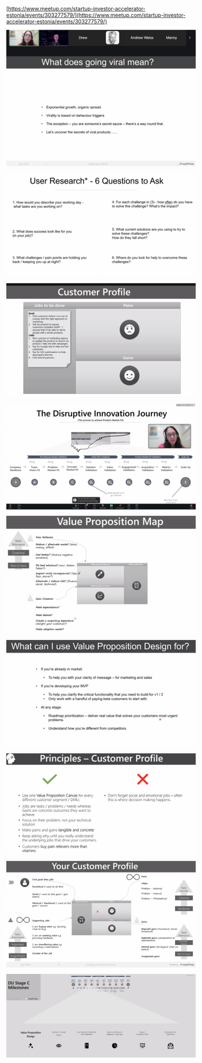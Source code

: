 [https://www.meetup.com/startup-investor-accelerator-estonia/events/303277579/](https://www.meetup.com/startup-investor-accelerator-estonia/events/303277579/)


![](img/Screenshot%202024-09-26%20at%2022.14.35.png)

<!--truncate-->





![](img/Screenshot%202024-09-26%20at%2022.41.58.png)

![](img/Screenshot%202024-09-26%20at%2023.48.15.png)

![](img/Screenshot%202024-09-26%20at%2022.36.08.png)

![](img/Screenshot%202024-09-27%20at%2000.04.08.png)

![](img/Screenshot%202024-09-27%20at%2000.01.28.png)

![](img/Screenshot%202024-09-26%20at%2023.57.01.png)

![](img/Screenshot%202024-09-26%20at%2023.49.23.png)

![](img/Screenshot%202024-09-26%20at%2022.56.19.png)
